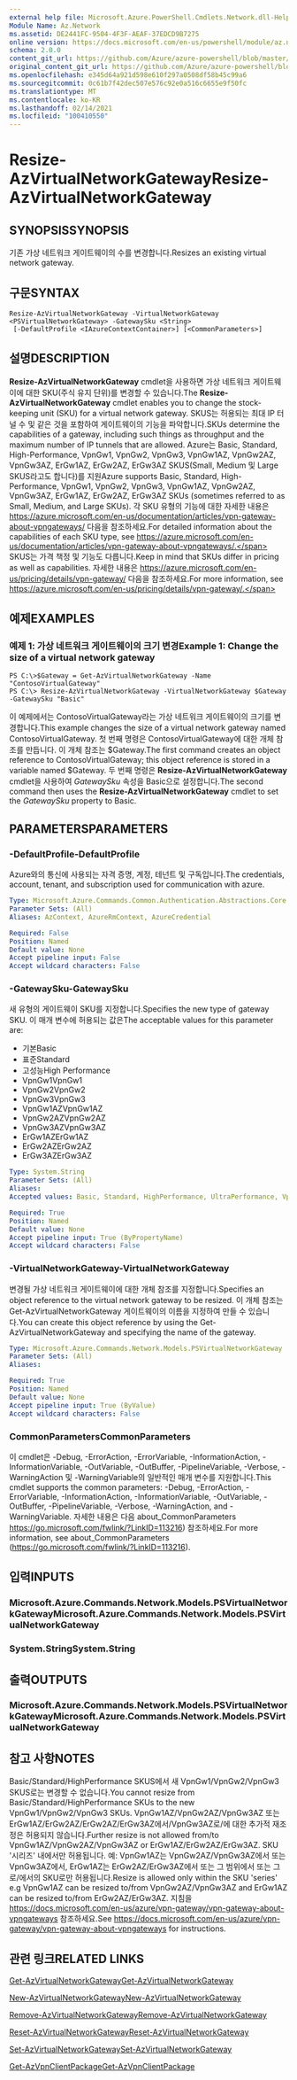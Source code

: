 ```yaml
---
external help file: Microsoft.Azure.PowerShell.Cmdlets.Network.dll-Help.xml
Module Name: Az.Network
ms.assetid: DE2441FC-9504-4F3F-AEAF-37EDCD9B7275
online version: https://docs.microsoft.com/en-us/powershell/module/az.network/resize-azvirtualnetworkgateway
schema: 2.0.0
content_git_url: https://github.com/Azure/azure-powershell/blob/master/src/Network/Network/help/Resize-AzVirtualNetworkGateway.md
original_content_git_url: https://github.com/Azure/azure-powershell/blob/master/src/Network/Network/help/Resize-AzVirtualNetworkGateway.md
ms.openlocfilehash: e345d64a921d598e610f297a0508df58b45c99a6
ms.sourcegitcommit: 0c61b7f42dec507e576c92e0a516c6655e9f50fc
ms.translationtype: MT
ms.contentlocale: ko-KR
ms.lasthandoff: 02/14/2021
ms.locfileid: "100410550"
---
```

# <span data-ttu-id="f1988-101">Resize-AzVirtualNetworkGateway</span><span class="sxs-lookup"><span data-stu-id="f1988-101">Resize-AzVirtualNetworkGateway</span></span>

## <span data-ttu-id="f1988-102">SYNOPSIS</span><span class="sxs-lookup"><span data-stu-id="f1988-102">SYNOPSIS</span></span>
<span data-ttu-id="f1988-103">기존 가상 네트워크 게이트웨이의 수를 변경합니다.</span><span class="sxs-lookup"><span data-stu-id="f1988-103">Resizes an existing virtual network gateway.</span></span>

## <span data-ttu-id="f1988-104">구문</span><span class="sxs-lookup"><span data-stu-id="f1988-104">SYNTAX</span></span>

```
Resize-AzVirtualNetworkGateway -VirtualNetworkGateway <PSVirtualNetworkGateway> -GatewaySku <String>
 [-DefaultProfile <IAzureContextContainer>] [<CommonParameters>]
```

## <span data-ttu-id="f1988-105">설명</span><span class="sxs-lookup"><span data-stu-id="f1988-105">DESCRIPTION</span></span>
<span data-ttu-id="f1988-106">**Resize-AzVirtualNetworkGateway** cmdlet을 사용하면 가상 네트워크 게이트웨이에 대한 SKU(주식 유지 단위)를 변경할 수 있습니다.</span><span class="sxs-lookup"><span data-stu-id="f1988-106">The **Resize-AzVirtualNetworkGateway** cmdlet enables you to change the stock-keeping unit (SKU) for a virtual network gateway.</span></span>
<span data-ttu-id="f1988-107">SKUS는 허용되는 최대 IP 터널 수 및 같은 것을 포함하여 게이트웨이의 기능을 파악합니다.</span><span class="sxs-lookup"><span data-stu-id="f1988-107">SKUs determine the capabilities of a gateway, including such things as throughput and the maximum number of IP tunnels that are allowed.</span></span>
<span data-ttu-id="f1988-108">Azure는 Basic, Standard, High-Performance, VpnGw1, VpnGw2, VpnGw3, VpnGw1AZ, VpnGw2AZ, VpnGw3AZ, ErGw1AZ, ErGw2AZ, ErGw3AZ SKUS(Small, Medium 및 Large SKUS라고도 합니다)를 지원</span><span class="sxs-lookup"><span data-stu-id="f1988-108">Azure supports Basic, Standard, High-Performance, VpnGw1, VpnGw2, VpnGw3, VpnGw1AZ, VpnGw2AZ, VpnGw3AZ, ErGw1AZ, ErGw2AZ, ErGw3AZ SKUs (sometimes referred to as Small, Medium, and Large SKUs).</span></span>
<span data-ttu-id="f1988-109">각 SKU 유형의 기능에 대한 자세한 내용은 https://azure.microsoft.com/en-us/documentation/articles/vpn-gateway-about-vpngateways/ 다음을 참조하세요.</span><span class="sxs-lookup"><span data-stu-id="f1988-109">For detailed information about the capabilities of each SKU type, see https://azure.microsoft.com/en-us/documentation/articles/vpn-gateway-about-vpngateways/.</span></span>
<span data-ttu-id="f1988-110">SKUS는 가격 책정 및 기능도 다릅니다.</span><span class="sxs-lookup"><span data-stu-id="f1988-110">Keep in mind that SKUs differ in pricing as well as capabilities.</span></span>
<span data-ttu-id="f1988-111">자세한 내용은 https://azure.microsoft.com/en-us/pricing/details/vpn-gateway/ 다음을 참조하세요.</span><span class="sxs-lookup"><span data-stu-id="f1988-111">For more information, see https://azure.microsoft.com/en-us/pricing/details/vpn-gateway/.</span></span>

## <span data-ttu-id="f1988-112">예제</span><span class="sxs-lookup"><span data-stu-id="f1988-112">EXAMPLES</span></span>

### <span data-ttu-id="f1988-113">예제 1: 가상 네트워크 게이트웨이의 크기 변경</span><span class="sxs-lookup"><span data-stu-id="f1988-113">Example 1: Change the size of a virtual network gateway</span></span>
```
PS C:\>$Gateway = Get-AzVirtualNetworkGateway -Name "ContosoVirtualGateway"
PS C:\> Resize-AzVirtualNetworkGateway -VirtualNetworkGateway $Gateway -GatewaySku "Basic"
```

<span data-ttu-id="f1988-114">이 예제에서는 ContosoVirtualGateway라는 가상 네트워크 게이트웨이의 크기를 변경합니다.</span><span class="sxs-lookup"><span data-stu-id="f1988-114">This example changes the size of a virtual network gateway named ContosoVirtualGateway.</span></span>
<span data-ttu-id="f1988-115">첫 번째 명령은 ContosoVirtualGateway에 대한 개체 참조를 만듭니다. 이 개체 참조는 $Gateway.</span><span class="sxs-lookup"><span data-stu-id="f1988-115">The first command creates an object reference to ContosoVirtualGateway; this object reference is stored in a variable named $Gateway.</span></span>
<span data-ttu-id="f1988-116">두 번째 명령은 **Resize-AzVirtualNetworkGateway** cmdlet을 사용하여 *GatewaySku* 속성을 Basic으로 설정합니다.</span><span class="sxs-lookup"><span data-stu-id="f1988-116">The second command then uses the **Resize-AzVirtualNetworkGateway** cmdlet to set the *GatewaySku* property to Basic.</span></span>

## <span data-ttu-id="f1988-117">PARAMETERS</span><span class="sxs-lookup"><span data-stu-id="f1988-117">PARAMETERS</span></span>

### <span data-ttu-id="f1988-118">-DefaultProfile</span><span class="sxs-lookup"><span data-stu-id="f1988-118">-DefaultProfile</span></span>
<span data-ttu-id="f1988-119">Azure와의 통신에 사용되는 자격 증명, 계정, 테넌트 및 구독입니다.</span><span class="sxs-lookup"><span data-stu-id="f1988-119">The credentials, account, tenant, and subscription used for communication with azure.</span></span>

```yaml
Type: Microsoft.Azure.Commands.Common.Authentication.Abstractions.Core.IAzureContextContainer
Parameter Sets: (All)
Aliases: AzContext, AzureRmContext, AzureCredential

Required: False
Position: Named
Default value: None
Accept pipeline input: False
Accept wildcard characters: False
```

### <span data-ttu-id="f1988-120">-GatewaySku</span><span class="sxs-lookup"><span data-stu-id="f1988-120">-GatewaySku</span></span>
<span data-ttu-id="f1988-121">새 유형의 게이트웨이 SKU를 지정합니다.</span><span class="sxs-lookup"><span data-stu-id="f1988-121">Specifies the new type of gateway SKU.</span></span>
<span data-ttu-id="f1988-122">이 매개 변수에 허용되는 값은</span><span class="sxs-lookup"><span data-stu-id="f1988-122">The acceptable values for this parameter are:</span></span>
- <span data-ttu-id="f1988-123">기본</span><span class="sxs-lookup"><span data-stu-id="f1988-123">Basic</span></span>
- <span data-ttu-id="f1988-124">표준</span><span class="sxs-lookup"><span data-stu-id="f1988-124">Standard</span></span>
- <span data-ttu-id="f1988-125">고성능</span><span class="sxs-lookup"><span data-stu-id="f1988-125">High Performance</span></span>
- <span data-ttu-id="f1988-126">VpnGw1</span><span class="sxs-lookup"><span data-stu-id="f1988-126">VpnGw1</span></span>
- <span data-ttu-id="f1988-127">VpnGw2</span><span class="sxs-lookup"><span data-stu-id="f1988-127">VpnGw2</span></span>
- <span data-ttu-id="f1988-128">VpnGw3</span><span class="sxs-lookup"><span data-stu-id="f1988-128">VpnGw3</span></span>
- <span data-ttu-id="f1988-129">VpnGw1AZ</span><span class="sxs-lookup"><span data-stu-id="f1988-129">VpnGw1AZ</span></span> 
- <span data-ttu-id="f1988-130">VpnGw2AZ</span><span class="sxs-lookup"><span data-stu-id="f1988-130">VpnGw2AZ</span></span> 
- <span data-ttu-id="f1988-131">VpnGw3AZ</span><span class="sxs-lookup"><span data-stu-id="f1988-131">VpnGw3AZ</span></span> 
- <span data-ttu-id="f1988-132">ErGw1AZ</span><span class="sxs-lookup"><span data-stu-id="f1988-132">ErGw1AZ</span></span> 
- <span data-ttu-id="f1988-133">ErGw2AZ</span><span class="sxs-lookup"><span data-stu-id="f1988-133">ErGw2AZ</span></span> 
- <span data-ttu-id="f1988-134">ErGw3AZ</span><span class="sxs-lookup"><span data-stu-id="f1988-134">ErGw3AZ</span></span> 

```yaml
Type: System.String
Parameter Sets: (All)
Aliases:
Accepted values: Basic, Standard, HighPerformance, UltraPerformance, VpnGw1, VpnGw2, VpnGw3, VpnGw1AZ, VpnGw2AZ, VpnGw3AZ, ErGw1AZ, ErGw2AZ, ErGw3AZ

Required: True
Position: Named
Default value: None
Accept pipeline input: True (ByPropertyName)
Accept wildcard characters: False
```

### <span data-ttu-id="f1988-135">-VirtualNetworkGateway</span><span class="sxs-lookup"><span data-stu-id="f1988-135">-VirtualNetworkGateway</span></span>
<span data-ttu-id="f1988-136">변경될 가상 네트워크 게이트웨이에 대한 개체 참조를 지정합니다.</span><span class="sxs-lookup"><span data-stu-id="f1988-136">Specifies an object reference to the virtual network gateway to be resized.</span></span>
<span data-ttu-id="f1988-137">이 개체 참조는 Get-AzVirtualNetworkGateway 게이트웨이의 이름을 지정하여 만들 수 있습니다.</span><span class="sxs-lookup"><span data-stu-id="f1988-137">You can create this object reference by using the Get-AzVirtualNetworkGateway and specifying the name of the gateway.</span></span>

```yaml
Type: Microsoft.Azure.Commands.Network.Models.PSVirtualNetworkGateway
Parameter Sets: (All)
Aliases:

Required: True
Position: Named
Default value: None
Accept pipeline input: True (ByValue)
Accept wildcard characters: False
```

### <span data-ttu-id="f1988-138">CommonParameters</span><span class="sxs-lookup"><span data-stu-id="f1988-138">CommonParameters</span></span>
<span data-ttu-id="f1988-139">이 cmdlet은 -Debug, -ErrorAction, -ErrorVariable, -InformationAction, -InformationVariable, -OutVariable, -OutBuffer, -PipelineVariable, -Verbose, -WarningAction 및 -WarningVariable의 일반적인 매개 변수를 지원합니다.</span><span class="sxs-lookup"><span data-stu-id="f1988-139">This cmdlet supports the common parameters: -Debug, -ErrorAction, -ErrorVariable, -InformationAction, -InformationVariable, -OutVariable, -OutBuffer, -PipelineVariable, -Verbose, -WarningAction, and -WarningVariable.</span></span> <span data-ttu-id="f1988-140">자세한 내용은 다음 about_CommonParameters https://go.microsoft.com/fwlink/?LinkID=113216) 참조하세요.</span><span class="sxs-lookup"><span data-stu-id="f1988-140">For more information, see about_CommonParameters (https://go.microsoft.com/fwlink/?LinkID=113216).</span></span>

## <span data-ttu-id="f1988-141">입력</span><span class="sxs-lookup"><span data-stu-id="f1988-141">INPUTS</span></span>

### <span data-ttu-id="f1988-142">Microsoft.Azure.Commands.Network.Models.PSVirtualNetworkGateway</span><span class="sxs-lookup"><span data-stu-id="f1988-142">Microsoft.Azure.Commands.Network.Models.PSVirtualNetworkGateway</span></span>

### <span data-ttu-id="f1988-143">System.String</span><span class="sxs-lookup"><span data-stu-id="f1988-143">System.String</span></span>

## <span data-ttu-id="f1988-144">출력</span><span class="sxs-lookup"><span data-stu-id="f1988-144">OUTPUTS</span></span>

### <span data-ttu-id="f1988-145">Microsoft.Azure.Commands.Network.Models.PSVirtualNetworkGateway</span><span class="sxs-lookup"><span data-stu-id="f1988-145">Microsoft.Azure.Commands.Network.Models.PSVirtualNetworkGateway</span></span>

## <span data-ttu-id="f1988-146">참고 사항</span><span class="sxs-lookup"><span data-stu-id="f1988-146">NOTES</span></span>
<span data-ttu-id="f1988-147">Basic/Standard/HighPerformance SKUS에서 새 VpnGw1/VpnGw2/VpnGw3 SKUS로는 변경할 수 없습니다.</span><span class="sxs-lookup"><span data-stu-id="f1988-147">You cannot resize from Basic/Standard/HighPerformance SKUs to the new VpnGw1/VpnGw2/VpnGw3 SKUs.</span></span> <span data-ttu-id="f1988-148">VpnGw1AZ/VpnGw2AZ/VpnGw3AZ 또는 ErGw1AZ/ErGw2AZ/ErGw2AZ/ErGw3AZ에서/VpnGw3AZ로/에 대한 추가적 재조정은 허용되지 않습니다.</span><span class="sxs-lookup"><span data-stu-id="f1988-148">Further resize is not allowed from/to VpnGw1AZ/VpnGw2AZ/VpnGw3AZ or ErGw1AZ/ErGw2AZ/ErGw3AZ.</span></span> <span data-ttu-id="f1988-149">SKU '시리즈' 내에서만 허용됩니다. 예: VpnGw1AZ는 VpnGw2AZ/VpnGw3AZ에서 또는 VpnGw3AZ에서, ErGw1AZ는 ErGw2AZ/ErGw3AZ에서 또는 그 범위에서 또는 그로/에서의 SKU로만 허용됩니다.</span><span class="sxs-lookup"><span data-stu-id="f1988-149">Resize is allowed only within the SKU 'series' e.g VpnGw1AZ can be resized to/from VpnGw2AZ/VpnGw3AZ and ErGw1AZ can be resized to/from ErGw2AZ/ErGw3AZ.</span></span> <span data-ttu-id="f1988-150">지침을 https://docs.microsoft.com/en-us/azure/vpn-gateway/vpn-gateway-about-vpngateways 참조하세요.</span><span class="sxs-lookup"><span data-stu-id="f1988-150">See https://docs.microsoft.com/en-us/azure/vpn-gateway/vpn-gateway-about-vpngateways for instructions.</span></span>

## <span data-ttu-id="f1988-151">관련 링크</span><span class="sxs-lookup"><span data-stu-id="f1988-151">RELATED LINKS</span></span>

[<span data-ttu-id="f1988-152">Get-AzVirtualNetworkGateway</span><span class="sxs-lookup"><span data-stu-id="f1988-152">Get-AzVirtualNetworkGateway</span></span>](./Get-AzVirtualNetworkGateway.md)

[<span data-ttu-id="f1988-153">New-AzVirtualNetworkGateway</span><span class="sxs-lookup"><span data-stu-id="f1988-153">New-AzVirtualNetworkGateway</span></span>](./New-AzVirtualNetworkGateway.md)

[<span data-ttu-id="f1988-154">Remove-AzVirtualNetworkGateway</span><span class="sxs-lookup"><span data-stu-id="f1988-154">Remove-AzVirtualNetworkGateway</span></span>](./Remove-AzVirtualNetworkGateway.md)

[<span data-ttu-id="f1988-155">Reset-AzVirtualNetworkGateway</span><span class="sxs-lookup"><span data-stu-id="f1988-155">Reset-AzVirtualNetworkGateway</span></span>](./Reset-AzVirtualNetworkGateway.md)

[<span data-ttu-id="f1988-156">Set-AzVirtualNetworkGateway</span><span class="sxs-lookup"><span data-stu-id="f1988-156">Set-AzVirtualNetworkGateway</span></span>](./Set-AzVirtualNetworkGateway.md)

[<span data-ttu-id="f1988-157">Get-AzVpnClientPackage</span><span class="sxs-lookup"><span data-stu-id="f1988-157">Get-AzVpnClientPackage</span></span>](./Get-AzVpnClientPackage.md)

